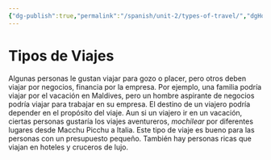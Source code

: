 ```yaml
---
{"dg-publish":true,"permalink":"/spanish/unit-2/types-of-travel/","dgHomeLink":true,"dgPassFrontmatter":false}
---
```


# Tipos de Viajes 

Algunas personas le gustan viajar para gozo o placer, pero otros deben viajar por negocios, financia por la empresa. Por ejemplo, una familia podría viajar por el vacación en Maldives, pero un hombre aspirante de negocios podría viajar para trabajar en su empresa. El destino de un viajero podría depender en el propósito del viaje. 
Aun si un viajero ir en un vacación, ciertas personas gustaría los viajes aventureros, *mochilear* por diferentes lugares desde Macchu Picchu a Italia. Este tipo de viaje es bueno para las personas con un presupuesto pequeño. 
También hay personas ricas que viajan en hoteles y cruceros de lujo.


